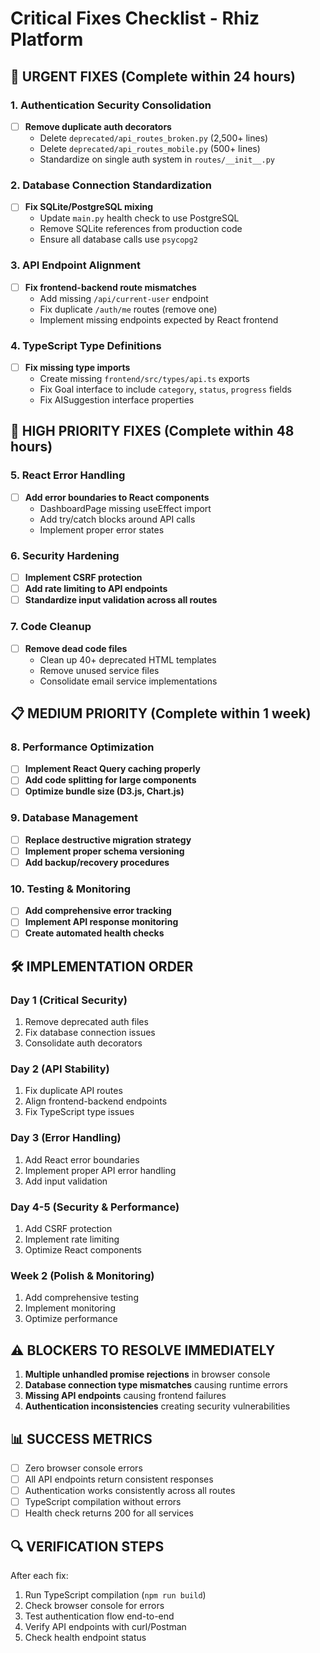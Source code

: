 # Critical Fixes Checklist - Rhiz Platform

## 🚨 URGENT FIXES (Complete within 24 hours)

### 1. Authentication Security Consolidation
- [ ] **Remove duplicate auth decorators** 
  - Delete `deprecated/api_routes_broken.py` (2,500+ lines)
  - Delete `deprecated/api_routes_mobile.py` (500+ lines)
  - Standardize on single auth system in `routes/__init__.py`

### 2. Database Connection Standardization
- [ ] **Fix SQLite/PostgreSQL mixing**
  - Update `main.py` health check to use PostgreSQL
  - Remove SQLite references from production code
  - Ensure all database calls use `psycopg2`

### 3. API Endpoint Alignment
- [ ] **Fix frontend-backend route mismatches**
  - Add missing `/api/current-user` endpoint
  - Fix duplicate `/auth/me` routes (remove one)
  - Implement missing endpoints expected by React frontend

### 4. TypeScript Type Definitions
- [ ] **Fix missing type imports**
  - Create missing `frontend/src/types/api.ts` exports
  - Fix Goal interface to include `category`, `status`, `progress` fields
  - Fix AISuggestion interface properties

## 🔧 HIGH PRIORITY FIXES (Complete within 48 hours)

### 5. React Error Handling
- [ ] **Add error boundaries to React components**
  - DashboardPage missing useEffect import
  - Add try/catch blocks around API calls
  - Implement proper error states

### 6. Security Hardening
- [ ] **Implement CSRF protection**
- [ ] **Add rate limiting to API endpoints**
- [ ] **Standardize input validation across all routes**

### 7. Code Cleanup
- [ ] **Remove dead code files**
  - Clean up 40+ deprecated HTML templates
  - Remove unused service files
  - Consolidate email service implementations

## 📋 MEDIUM PRIORITY (Complete within 1 week)

### 8. Performance Optimization
- [ ] **Implement React Query caching properly**
- [ ] **Add code splitting for large components**
- [ ] **Optimize bundle size (D3.js, Chart.js)**

### 9. Database Management
- [ ] **Replace destructive migration strategy**
- [ ] **Implement proper schema versioning**
- [ ] **Add backup/recovery procedures**

### 10. Testing & Monitoring
- [ ] **Add comprehensive error tracking**
- [ ] **Implement API response monitoring**
- [ ] **Create automated health checks**

## 🛠️ IMPLEMENTATION ORDER

### Day 1 (Critical Security)
1. Remove deprecated auth files
2. Fix database connection issues
3. Consolidate auth decorators

### Day 2 (API Stability)
1. Fix duplicate API routes
2. Align frontend-backend endpoints
3. Fix TypeScript type issues

### Day 3 (Error Handling)
1. Add React error boundaries
2. Implement proper API error handling
3. Add input validation

### Day 4-5 (Security & Performance)
1. Add CSRF protection
2. Implement rate limiting
3. Optimize React components

### Week 2 (Polish & Monitoring)
1. Add comprehensive testing
2. Implement monitoring
3. Optimize performance

## ⚠️ BLOCKERS TO RESOLVE IMMEDIATELY

1. **Multiple unhandled promise rejections** in browser console
2. **Database connection type mismatches** causing runtime errors
3. **Missing API endpoints** causing frontend failures
4. **Authentication inconsistencies** creating security vulnerabilities

## 📊 SUCCESS METRICS

- [ ] Zero browser console errors
- [ ] All API endpoints return consistent responses
- [ ] Authentication works consistently across all routes
- [ ] TypeScript compilation without errors
- [ ] Health check returns 200 for all services

## 🔍 VERIFICATION STEPS

After each fix:
1. Run TypeScript compilation (`npm run build`)
2. Check browser console for errors
3. Test authentication flow end-to-end
4. Verify API endpoints with curl/Postman
5. Check health endpoint status